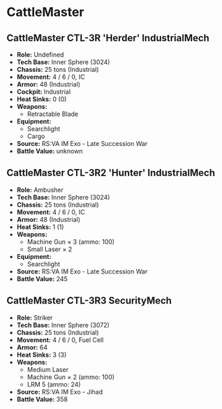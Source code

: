 # CattleMaster
## CattleMaster CTL-3R 'Herder' IndustrialMech
- **Role:** Undefined
- **Tech Base:** Inner Sphere (3024)
- **Chassis:** 25 tons (Industrial)
- **Movement:** 4 / 6 / 0, IC
- **Armor:** 48 (Industrial)
- **Cockpit:** Industrial
- **Heat Sinks:** 0 (0)
- **Weapons:**
  - Retractable Blade
- **Equipment:**
  - Searchlight
  - Cargo
- **Source:** RS:VA IM Exo - Late Succession War
- **Battle Value:** unknown

## CattleMaster CTL-3R2 'Hunter' IndustrialMech
- **Role:** Ambusher
- **Tech Base:** Inner Sphere (3024)
- **Chassis:** 25 tons (Industrial)
- **Movement:** 4 / 6 / 0, IC
- **Armor:** 48 (Industrial)
- **Heat Sinks:** 1 (1)
- **Weapons:**
  - Machine Gun × 3 (ammo: 100)
  - Small Laser × 2
- **Equipment:**
  - Searchlight
- **Source:** RS:VA IM Exo - Late Succession War
- **Battle Value:** 245

## CattleMaster CTL-3R3 SecurityMech
- **Role:** Striker
- **Tech Base:** Inner Sphere (3072)
- **Chassis:** 25 tons (Industrial)
- **Movement:** 4 / 6 / 0, Fuel Cell
- **Armor:** 64
- **Heat Sinks:** 3 (3)
- **Weapons:**
  - Medium Laser
  - Machine Gun × 2 (ammo: 100)
  - LRM 5 (ammo: 24)
- **Source:** RS:VA IM Exo - Jihad
- **Battle Value:** 358

